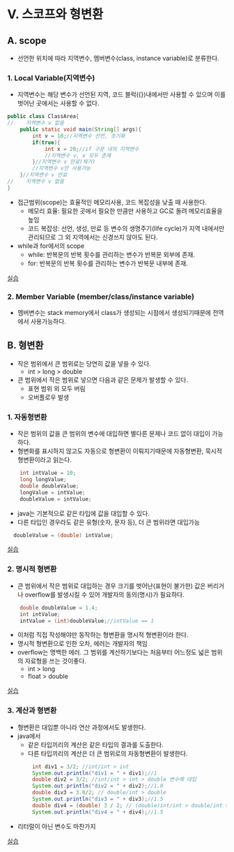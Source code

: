 # V. 스코프와 형변환
## A. scope
- 선언한 위치에 따라 지역변수, 멤버변수(class, instance variable)로 분류한다. 
### 1. Local Variable(지역변수) 
- 지역변수는 해당 변수가 선언된 지역, 코드 블럭({})내에서만 사용할 수 있으며 이를 벗어난 곳에서는 사용할 수 없다. 
```java
public class ClassArea{
//    지역변수 v 없음
    public static void main(String[] args){
        int v = 10;//지역변수 선언, 초기화 
        if(true){
            int x = 20;//if 구문 내의 지역변수
            //지역변수 v, x 모두 존재
        }//지역변수 x 만료(제거)
        //지역변수 v만 사용가능
    }//지역변수 v 만료
//    지역변수 v 없음
}
```
- 접근범위(scope)는 효율적인 메모리사용, 코드 복잡성을 낮출 때 사용한다.
    - 메모리 효율: 필요한 곳에서 필요한 만큼만 사용하고 GC로 돌려 메모리효율을 높임
    - 코드 복잡성: 선언, 생성, 만료 등 변수의 생명주기(life cycle)가 지역 내에서만 관리되므로 그 외 지역에서는 신경쓰지 않아도 된다.
- while과 for에서의 scope
  - while: 반복문의 반복 횟수를 관리하는 변수가 반복문 외부에 존재.
  - for: 반복문의 반복 횟수를 관리하는 변수가 반복문 내부에 존재. 

[실습](../../src/chapter05_scope_casting/Scope1.java)

### 2. Member Variable (member/class/instance variable)
- 멤버변수는 stack memory에서 class가 생성되는 시점에서 생성되기때문에 전역에서 사용가능하다.

## B. 형변환
- 작은 범위에서 큰 범위로는 당연히 값을 넣을 수 있다. 
  - int > long > double
- 큰 범위에서 작은 범위로 넣으면 다음과 같은 문제가 발생할 수 있다. 
  - 표현 범위 외 모두 버림
  - 오버플로우 발생
### 1. 자동형변환
- 작은 범위의 값을 큰 범위의 변수에 대입하면 별다른 문제나 코드 없이 대입이 가능하다.
- 형변화를 표시하지 않고도 자동으로 형변환이 이뤄지기때문에 자동형변환, 묵시적형변환이라고 읽는다.
```java
    int intValue = 10;
    long longValue;
    double doubleValue;
    longValue = intValue;
    doubleValue = intValue;
```
- java는 기본적으로 같은 타입에 값을 대입할 수 있다. 
- 다른 타입인 경우라도 같은 유형(숫자, 문자 등), 더 큰 범위라면 대입가능
```java
  doubleValue = (double) intValue;
```

[실습](../../src/chapter05_scope_casting/Casting1.java)
### 2. 명시적 형변환
- 큰 범위에서 작은 범위로 대입하는 경우 크기를 벗어난(표현이 불가한) 값은 버리거나 overflow를 발생시킬 수 있어 개발자의 동의(명시)가 필요하다. 
```java
    double doubleValue = 1.4;
    int intValue;
    intValue = (int)doubleValue;//intValue == 1
```
- 이처럼 직접 작성해야만 동작하는 형변환을 명시적 형변환이라 한다.
- 명시적 형변환으로 인한 오차, 에러는 개발자의 책임
- overflow는 명백한 에러. 그 범위를 계산하기보다는 처음부터 어느정도 넓은 범위의 자료형을 쓰는 것이좋다. 
  - int > long
  - float > double

[실습](../../src/chapter05_scope_casting/Casting2.java)

### 3. 계산과 형변환
- 형변환은 대입뿐 아니라 연산 과정에서도 발생한다. 
- java에서
  - 같은 타입끼리의 계산은 같은 타입의 결과를 도출한다.
  - 다른 타입끼리의 계산은 더 큰 범위로의 자동형변환이 발생한다.
```java
        int div1 = 3/2; //int/int > int
        System.out.println("div1 = " + div1);//1
        double div2 = 3/2; //int/int > int > double 변수에 대입
        System.out.println("div2 = " + div2);//1.0
        double div3 = 3.0/2; // double/int > double 
        System.out.println("div3 = " + div3);//1.5
        double div4 = (double) 3 / 2; // (double)int/int > double/int > double
        System.out.println("div4 = " + div4);//1.5
```
- 리터럴이 아닌 변수도 마찬가지

[실습](../../src/chapter05_scope_casting/Casting3.java)